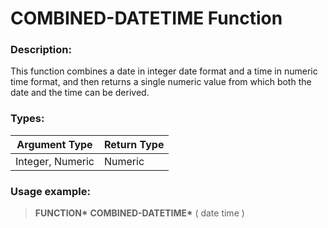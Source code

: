 # COMBINED-DATETIME Function

### Description:

This function combines a date in integer date format
and a time in numeric time format, and then returns
a single numeric value from which both the date and
the time can be derived.

### Types:

| Argument Type    | Return Type |
| ---------------- | ----------- |
| Integer, Numeric | Numeric     |

### Usage example:

> **FUNCTION\*** **COMBINED-DATETIME\*** ( date time )
